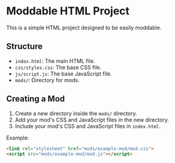 # Moddable HTML Project

This is a simple HTML project designed to be easily moddable.

## Structure

- `index.html`: The main HTML file.
- `css/styles.css`: The base CSS file.
- `js/script.js`: The base JavaScript file.
- `mods/`: Directory for mods.

## Creating a Mod

1. Create a new directory inside the `mods/` directory.
2. Add your mod's CSS and JavaScript files in the new directory.
3. Include your mod's CSS and JavaScript files in `index.html`.

Example:

```html
<link rel="stylesheet" href="mods/example-mod/mod.css">
<script src="mods/example-mod/mod.js"></script>
